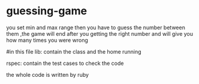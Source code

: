 # guessing-game
you set min and max range then you have to guess the number between them ,the game will end after you getting the right number and will give you how many times you were wrong



#in this file
lib:
contain the class and the home running 

rspec:
contain the test cases to check the code

the whole code is written by ruby 
